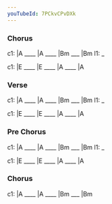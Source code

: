 ```yaml
---
youTubeId: 7PCkvCPvDXk
---
```


### Chorus

c1: |A ____ |A ____ |Bm ___ |Bm
l1:  _

c1: |E ____ |E ____ |A ____ |A

### Verse

c1: |A ____ |A ____ |Bm ___ |Bm
l1:  _

c1: |E ____ |E ____ |A ____ |A

### Pre Chorus

c1: |A ____ |A ____ |Bm ___ |Bm
l1:  _

c1: |E ____ |E ____ |A ____ |A

### Chorus

c1: |A ____ |A ____ |Bm ___ |Bm